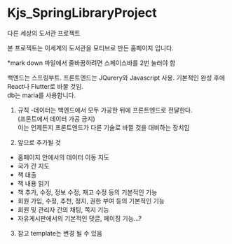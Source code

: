 # Kjs_SpringLibraryProject
다른 세상의 도서관 프로젝트 


본 프로젝트는 이세계의 도서관을 모티브로 만든 홈페이지 입니다.

*mark down 파일에서 줄바꿈하려면 스페이스바를 2번 눌러야 함

백엔드는 스프링부트.
프론트엔드는 JQurery와 Javascript 사용. 기본적인 완성 후에 React나 Flutter로 바꿀 것임.  
db는 maria를 사용합니다.
  
1. 규칙 
-데이터는 백엔드에서 모두 가공한 뒤에 프론트엔드로 전달한다.  
(프론트에서 데이터 가공 금지)  
이는 언제든지 프론트엔드가 다른 기술로 바뀔 것을 대비하는 장치임  

2. 앞으로 추가될 것
- 홈페이지 안에서의 데이터 이동 지도
- 국가 간 지도
- 책 대출 
- 책 내용 읽기
- 책 추가, 수정, 정보 수정, 재고 수정 등의 기본적인 기능
- 회원 가입, 수정, 추천, 정지, 권한 부여 등의 기본적인 기능
- 회원 및 관리자 간의 채팅, 쪽지 기능
- 자유게시판에서의 기본적인 댓글, 페이징 기능...?



3. 참고
template는 변경 될 수 있음
